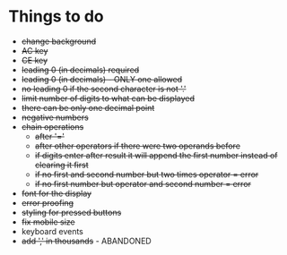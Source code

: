# Things to do
* ~~change background~~
* ~~AC key~~
* ~~CE key~~
* ~~leading 0 (in decimals) required~~
* ~~leading 0 (in decimals) - ONLY one allowed~~
* ~~no leading 0 if the second character is not '.'~~
* ~~limit number of digits to what can be displayed~~
* ~~there can be only one decimal point~~
* ~~negative numbers~~
* ~~chain operations~~
    * ~~after '='~~
    * ~~after other operators if there were two operands before~~
    * ~~if digits enter after result it will append the first number instead of clearing it first~~
    * ~~if no first and second number but two times operator = error~~
    * ~~if no first number but operator and second number = error~~
* ~~font for the display~~
* ~~error proofing~~
* ~~styling for pressed buttons~~
* ~~fix mobile size~~
* keyboard events
* ~~add ',' in thousands~~ - ABANDONED

